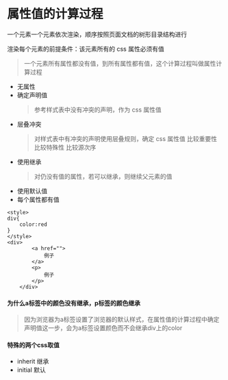 # 属性值的计算过程

一个元素一个元素依次渲染，顺序按照页面文档的树形目录结构进行

渲染每个元素的前提条件：该元素所有的 css 属性必须有值

> 一个元素所有属性都没有值，到所有属性都有值，这个计算过程叫做属性计算过程

- 无属性
- 确定声明值
  > 参考样式表中没有冲突的声明，作为 css 属性值
- 层叠冲突
  > 对样式表中有冲突的声明使用层叠规则，确定 css 属性值
  > 比较重要性
  > 比较特殊性
  > 比较源次序
- 使用继承
  > 对仍没有值的属性，若可以继承，则继续父元素的值
- 使用默认值
- 每个属性都有值

```
<style>
div{
    color:red
}
</style>
<div>
        <a href="">
            例子
        </a>
        <p>
            例子
        </p>
    </div>
```
#### 为什么a标签中的颜色没有继承，p标签的颜色继承
>因为浏览器为a标签设置了浏览器的默认样式，在属性值的计算过程中确定声明值这一步，会为a标签设置颜色而不会继承div上的color

#### 特殊的两个css取值
- inherit 继承
- initial 默认